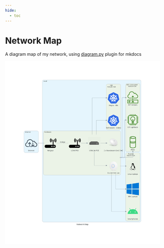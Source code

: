 ```yaml
---
hide:
  - toc
---
```

# Network Map

A diagram map of my network, using [diagram.py](https://diagrams.mingrammer.com) plugin for mkdocs

[![Network Map](../images/network_map.png)](../images/network_map.png)
